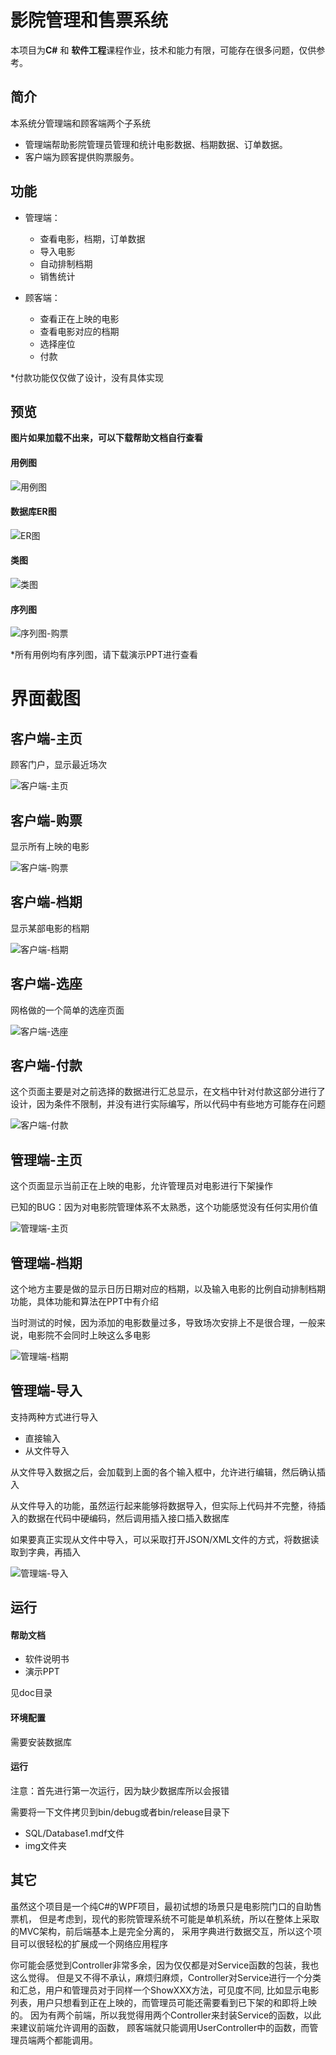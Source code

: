 
# 影院管理和售票系统
本项目为**C#** 和 **软件工程**课程作业，技术和能力有限，可能存在很多问题，仅供参考。

## 简介

本系统分管理端和顾客端两个子系统
* 管理端帮助影院管理员管理和统计电影数据、档期数据、订单数据。
* 客户端为顾客提供购票服务。

## 功能
* 管理端：
  - 查看电影，档期，订单数据
  - 导入电影
  - 自动排制档期
  - 销售统计

* 顾客端：
  - 查看正在上映的电影
  - 查看电影对应的档期
  - 选择座位
  - 付款

*付款功能仅仅做了设计，没有具体实现

## 预览
**图片如果加载不出来，可以下载帮助文档自行查看**

#### 用例图
![用例图](http://llag.net/markdown-img/TMS/0.1.F.用例图.png)
#### 数据库ER图
![ER图](http://llag.net/markdown-img/TMS/0.2.F.ER图.jpg)
#### 类图
![类图](http://llag.net/markdown-img/TMS/0.3.F.类图.jpg)
#### 序列图
![序列图-购票](http://llag.net/markdown-img/TMS/0.4.F.序列图-购票.png)

*所有用例均有序列图，请下载演示PPT进行查看

# 界面截图

## 客户端-主页
顾客门户，显示最近场次

![客户端-主页](http://llag.net/markdown-img/TMS/2.1.F.客户端-主页.jpg)


## 客户端-购票
显示所有上映的电影

![客户端-购票](http://llag.net/markdown-img/TMS/2.2.F.客户端-购票.jpg)


## 客户端-档期
显示某部电影的档期

![客户端-档期](http://llag.net/markdown-img/TMS/2.5.F.客户端-档期.jpg)

## 客户端-选座
网格做的一个简单的选座页面

![客户端-选座](http://llag.net/markdown-img/TMS/2.4.F.客户端-选座.jpg)

## 客户端-付款
这个页面主要是对之前选择的数据进行汇总显示，在文档中针对付款这部分进行了设计，因为条件不限制，并没有进行实际编写，所以代码中有些地方可能存在问题

![客户端-付款](http://llag.net/markdown-img/TMS/2.6.F.客户端-付款.jpg)


## 管理端-主页
这个页面显示当前正在上映的电影，允许管理员对电影进行下架操作

已知的BUG：因为对电影院管理体系不太熟悉，这个功能感觉没有任何实用价值

![管理端-主页](http://llag.net/markdown-img/TMS/1.1.F.管理端-主页.jpg)


## 管理端-档期
这个地方主要是做的显示日历日期对应的档期，以及输入电影的比例自动排制档期功能，具体功能和算法在PPT中有介绍

当时测试的时候，因为添加的电影数量过多，导致场次安排上不是很合理，一般来说，电影院不会同时上映这么多电影

![管理端-档期](http://llag.net/markdown-img/TMS/1.2.F.管理端-档期.jpg)


## 管理端-导入
支持两种方式进行导入
* 直接输入
* 从文件导入

从文件导入数据之后，会加载到上面的各个输入框中，允许进行编辑，然后确认插入

从文件导入的功能，虽然运行起来能够将数据导入，但实际上代码并不完整，待插入的数据在代码中硬编码，然后调用插入接口插入数据库

如果要真正实现从文件中导入，可以采取打开JSON/XML文件的方式，将数据读取到字典，再插入

![管理端-导入](http://llag.net/markdown-img/1.3.F.管理端-导入.jpg)


## 运行


#### 帮助文档
* 软件说明书
* 演示PPT

见doc目录

#### 环境配置
需要安装数据库

#### 运行
注意：首先进行第一次运行，因为缺少数据库所以会报错

需要将一下文件拷贝到bin/debug或者bin/release目录下

* SQL/Database1.mdf文件
* img文件夹


## 其它
虽然这个项目是一个纯C#的WPF项目，最初试想的场景只是电影院门口的自助售票机，
但是考虑到，现代的影院管理系统不可能是单机系统，所以在整体上采取的MVC架构，前后端基本上是完全分离的，
采用字典进行数据交互，所以这个项目可以很轻松的扩展成一个网络应用程序

你可能会感觉到Controller非常多余，因为仅仅都是对Service函数的包装，我也这么觉得。
但是又不得不承认，麻烦归麻烦，Controller对Service进行一个分类和汇总，用户和管理员对于同样一个ShowXXX方法，可见度不同,
比如显示电影列表，用户只想看到正在上映的，而管理员可能还需要看到已下架的和即将上映的。
因为有两个前端，所以我觉得用两个Controller来封装Service的函数，以此来建议前端允许调用的函数，
顾客端就只能调用UserController中的函数，而管理员端两个都能调用。